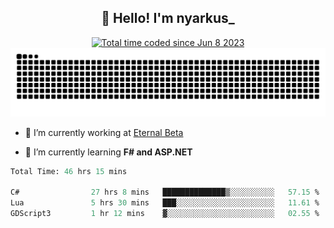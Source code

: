 <h2 align="center">👋 Hello! I'm nyarkus_</h2>
<p align="center">
  <a href="https://wakatime.com/@8f9aa332-6725-4e00-a5d9-b2317a4b74a6">
    <img src="https://wakatime.com/badge/user/8f9aa332-6725-4e00-a5d9-b2317a4b74a6.svg" alt="Total time coded since Jun 8 2023" />
  </a>
  <br>
  <img src = "https://github.com/nyarkus/nyarkus/blob/output/github-snake-dark.svg">
</p>

- 🔭 I’m currently working at [Eternal Beta](https://github.com/Kacianoki/Eternal-Beta)
<!--- 💬 Ask me about **nothing :<**-->
- 🌱 I’m currently learning **F# and ASP.NET**

<!--START_SECTION:waka-->

```fs
Total Time: 46 hrs 15 mins

C#                27 hrs 8 mins   ██████████████▒░░░░░░░░░░   57.15 %
Lua               5 hrs 30 mins   ███░░░░░░░░░░░░░░░░░░░░░░   11.61 %
GDScript3         1 hr 12 mins    ▓░░░░░░░░░░░░░░░░░░░░░░░░   02.55 %
```

<!--END_SECTION:waka-->

